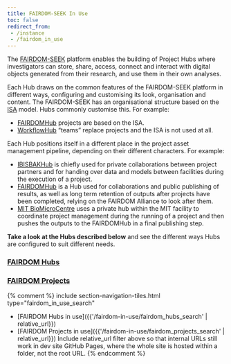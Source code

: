 ```yaml
---
title: FAIRDOM-SEEK In Use
toc: false
redirect_from: 
 - /instance
 - /fairdom_in_use
---
```


The [FAIRDOM-SEEK](/fairdom-seek) platform enables the building of Project Hubs where investigators can store, share, access, connect and interact with digital objects generated from their research, and use them in their own analyses.

Each Hub draws on the common features of the FAIRDOM-SEEK platform in different ways, configuring and customising its look, organisation and content. The FAIRDOM-SEEK has an organisational structure based on the [ISA](https://isa-tools.org/format/specification.html) model. Hubs commonly customise this. For example:

- [FAIRDOMHub](/fairdomhub) projects are based on the ISA. 
- [WorkflowHub](/fairdom-in-use/workflowhub) “teams” replace projects and the ISA is not used at all.

Each Hub positions itself in a different place in the project asset management pipeline, depending on their different characters. For example:

- [IBISBAKHub](/fairdom-in-use/ibisbakhub) is chiefly used for private collaborations between project partners and for handing over data and models between facilities during the execution of a project.
- [FAIRDOMHub](/fairdomhub) is a Hub used for collaborations and public publishing of results, as well as long term retention of outputs after projects have been completed, relying on the FAIRDOM Alliance to look after them. 
- [MIT  BioMicroCentre](https://openwetware.org/wiki/BioMicroCenter) uses a private hub within the MIT facility to coordinate project management during the running of a project and then pushes the outputs to the FAIRDOMHub in a final publishing step.

**Take a look at the Hubs described below** and see the different ways Hubs are configured to suit different needs.

<div class="row navigation-tiles">
    <div class="col" >
        <div class="card">
            <div class="card-header">
                <a class="stretched-link" aria-label="Go to the FAIRDOM Hubs page" href="/fairdom-in-use/fairdom_hubs_search">
                    <h3 class="card-title m-0">FAIRDOM Hubs</h3>
                </a>
            </div>
        </div>
    </div>
    <div class="col" >
        <div class="card">
            <div class="card-header">
                <a class="stretched-link" aria-label="Go to the FAIRDOM Projects page" href="/fairdom-in-use/fairdom_projects_search">
                    <h3 class="card-title m-0">FAIRDOM Projects</h3>
                </a>
            </div>
        </div>
    </div>
</div>


{% comment %} 
include section-navigation-tiles.html type="fairdom_in_use_search"

* [FAIRDOM Hubs in use]({{'/fairdom-in-use/fairdom_hubs_search' | relative_url}})
* [FAIRDOM Projects in use]({{'/fairdom-in-use/fairdom_projects_search' | relative_url}})
Include relative_url filter above so that internal URLs still work
in dev site GitHub Pages, where the whole site is hosted within a folder,
not the root URL.
{% endcomment %}